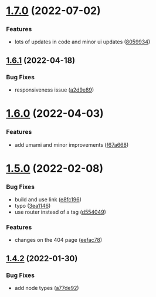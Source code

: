 # [1.7.0](https://github.com/avneesh0612/portfolio/compare/v1.6.1...v1.7.0) (2022-07-02)

### Features

-   lots of updates in code and minor ui updates ([8059934](https://github.com/avneesh0612/portfolio/commit/805993484af9bdbabf6d269155b8ebeecfcbadc3))

## [1.6.1](https://github.com/avneesh0612/portfolio/compare/v1.6.0...v1.6.1) (2022-04-18)

### Bug Fixes

-   responsiveness issue ([a2d9e89](https://github.com/avneesh0612/portfolio/commit/a2d9e89b5c0c7cbfca5015517e78b0cb8e96ff10))

# [1.6.0](https://github.com/avneesh0612/portfolio/compare/v1.5.0...v1.6.0) (2022-04-03)

### Features

-   add umami and minor improvements ([f67a668](https://github.com/avneesh0612/portfolio/commit/f67a6688b3f452bf492abf9582ff4af2637a4ccd))

# [1.5.0](https://github.com/avneesh0612/portfolio/compare/v1.4.2...v1.5.0) (2022-02-08)

### Bug Fixes

-   build and use link ([e8fc196](https://github.com/avneesh0612/portfolio/commit/e8fc1965d0f7d77fec6aecd0f0e8b8e8791f9312))
-   typo ([3ea1146](https://github.com/avneesh0612/portfolio/commit/3ea11468f2aa841de16712e253a03c941ae77f85))
-   use router instead of a tag ([d554049](https://github.com/avneesh0612/portfolio/commit/d554049f05bae4cde300afa6d152f7b39f45adeb))

### Features

-   changes on the 404 page ([eefac78](https://github.com/avneesh0612/portfolio/commit/eefac7857de018db1906f82d7cc1aef7204490bd))

## [1.4.2](https://github.com/avneesh0612/portfolio/compare/v1.4.1...v1.4.2) (2022-01-30)

### Bug Fixes

-   add node types ([a77de92](https://github.com/avneesh0612/portfolio/commit/a77de92b4e04b87a2f5bc51d6c1c11a861716065))
